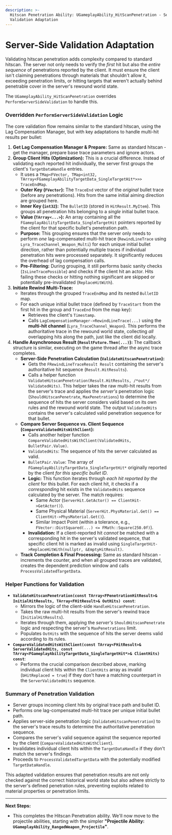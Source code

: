 ```yaml
---
description: >-
  Hitscan Penetration Ability: UGameplayAbility_HitScanPenetration - Server-Side
  Validation Adaptation
---
```


# Server-Side Validation Adaptation

Validating hitscan penetration adds complexity compared to standard hitscan. The server not only needs to verify the _first_ hit but also the _entire sequence_ of penetrations reported by the client. It must ensure the client isn't claiming penetrations through materials that shouldn't allow it, exceeding penetration limits, or hitting targets that weren't actually behind penetrable cover in the server's rewound world state.

The `UGameplayAbility_HitScanPenetration` overrides `PerformServerSideValidation` to handle this.

### Overridden `PerformServerSideValidation` Logic

The core validation flow remains similar to the standard hitscan, using the Lag Compensation Manager, but with key adaptations to handle multi-hit results per bullet:

1. **Get Lag Compensation Manager & Prepare:** Same as standard hitscan - get the manager, prepare base trace parameters and ignore actors.
2. **Group Client Hits (Optimization):** This is a crucial difference. Instead of validating each reported hit individually, the server first groups the client's `TargetDataHandle` entries.
   * It uses a `TMap<FVector, TMap<int32, TArray<FGameplayAbilityTargetData_SingleTargetHit*>>> TraceEndMap`.
   * **Outer Key (`FVector`):** The `TraceEnd` vector of the _original_ bullet trace (before any penetrations). Hits from the same initial aiming direction are grouped here.
   * **Inner Key (`int32`):** The `BulletID` (stored in `HitResult.MyItem`). This groups all penetration hits belonging to a _single_ initial bullet trace.
   * **Value (`TArray<...>`):** An array containing all the `FGameplayAbilityTargetData_SingleTargetHit` pointers reported by the client for that specific bullet's penetration path.
   * **Purpose:** This grouping ensures that the server only needs to perform _one_ lag-compensated multi-hit trace (`RewindLineTrace` using `Lyra_TraceChannel_Weapon_Multi`) for each unique initial bullet direction, rather than potentially multiple traces if individual penetration hits were processed separately. It significantly reduces the overhead of lag compensation calls.
   * **Pre-Filtering:** During grouping, it still performs basic sanity checks (`IsLineTracePossible`) and checks if the client hit an actor. Hits failing these checks or hitting nothing significant are skipped or potentially pre-invalidated (`ReplaceHitWith`).
3. **Initiate Rewind Multi-Trace:**
   * Iterates through the grouped `TraceEndMap` and its nested `BulletID` map.
   * For each unique initial bullet trace (defined by `TraceStart` from the first hit in the group and `TraceEnd` from the map key):
     * Retrieves the client's `Timestamp`.
     * Calls `LagCompensationManager->RewindLineTrace(...)` using the **multi-hit channel** (`Lyra_TraceChannel_Weapon`). This performs the authoritative trace in the rewound world state, collecting _all_ overlapping hits along the path, just like the client did locally.
4. **Handle Asynchronous Result (`ResultFuture.Then(...)`):** The callback structure is similar, executing on the game thread after the async trace completes.
   * **Server-Side Penetration Calculation (`ValidateHitscanPenetration`):**
     * Gets the `FRewindLineTraceResult Result` containing the server's authoritative hit sequence (`Result.HitResults`).
     * Calls a helper function `ValidateHitscanPenetration(Result.HitResults, /*out*/ ValidatedHits)`. This helper takes the raw multi-hit results from the server's trace and applies the _server's_ penetration logic (`ShouldHitscanPenetrate`, `MaxPenetrations`) to determine the sequence of hits the server considers valid based on its own rules and the rewound world state. The output `ValidatedHits` contains the server's calculated valid penetration sequence for that bullet.
   * **Compare Server Sequence vs. Client Sequence (`CompareValidatedHitsWithClient`):**
     * Calls another helper function `CompareValidatedHitsWithClient(ValidatedHits, BulletPair.Value)`.
     * `ValidatedHits`: The sequence of hits the server calculated as valid.
     * `BulletPair.Value`: The array of `FGameplayAbilityTargetData_SingleTargetHit*` originally reported by the client _for this specific bullet ID_.
     * **Logic:** This function iterates through _each hit reported by the client_ for this bullet. For each client hit, it checks if a _corresponding_ hit exists in the `ValidatedHits` sequence calculated by the server. The match requires:
       * Same Actor (`ServerHit.GetActor() == ClientHit->GetActor()`).
       * Same Physical Material (`ServerHit.PhysMaterial.Get() == ClientHit->PhysMaterial.Get()`).
       * Similar Impact Point (within a tolerance, e.g., `FVector::DistSquared(...) <= FMath::Square(250.0f)`).
     * **Invalidation:** If a client-reported hit _cannot_ be matched with a corresponding hit in the server's validated sequence, that specific client hit is marked as invalid using `SingleTargetHit->ReplaceHitWith(nullptr, &EmptyHitResult)`.
   * **Track Completion & Final Processing:** Same as standard hitscan - increments the counter, and when all grouped traces are validated, creates the dependent prediction window and calls `ProcessValidatedTargetData`.

### Helper Functions for Validation

* **`ValidateHitscanPenetration(const TArray<FPenetrationHitResult>& InitialHitResults, TArray<FHitResult>& OutHits) const`**:
  * Mirrors the logic of the client-side `HandleHitscanPenetration`.
  * Takes the raw multi-hit results from the server's rewind trace (`InitialHitResults`).
  * Iterates through them, applying the _server's_ `ShouldHitscanPenetrate` logic and respecting the server's `MaxPenetrations` limit.
  * Populates `OutHits` with the sequence of hits the server deems valid according to its rules.
* **`CompareValidatedHitsWithClient(const TArray<FHitResult>& ServerValidatedHits, const TArray<FGameplayAbilityTargetData_SingleTargetHit*>& ClientHits) const`**:
  * Performs the crucial comparison described above, marking individual client hits within the `ClientHits` array as invalid (`bHitReplaced = true`) if they don't have a matching counterpart in the `ServerValidatedHits` sequence.

### Summary of Penetration Validation

* Server groups incoming client hits by original trace path and bullet ID.
* Performs one lag-compensated multi-hit trace per unique initial bullet path.
* Applies server-side penetration logic (`ValidateHitscanPenetration`) to the server's trace results to determine the authoritative penetration sequence.
* Compares the server's valid sequence against the sequence reported by the client (`CompareValidatedHitsWithClient`).
* Invalidates individual client hits within the `TargetDataHandle` if they don't match the server's findings.
* Proceeds to `ProcessValidatedTargetData` with the potentially modified `TargetDataHandle`.

This adapted validation ensures that penetration results are not only checked against the correct historical world state but also adhere strictly to the server's defined penetration rules, preventing exploits related to material properties or penetration limits.

***

**Next Steps:**

* This completes the Hitscan Penetration ability. We'll now move to the projectile abilities, starting with the simpler **"Projectile Ability: `UGameplayAbility_RangedWeapon_Projectile`"**.
